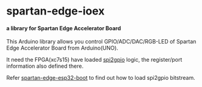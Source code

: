# spartan-edge-ioex
#### a library for Spartan Edge Accelerator Board

This Arduino library allows you control GPIO/ADC/DAC/RGB-LED of Spartan Edge Accelerator Board from Arduino(UNO).

It need the FPGA(xc7s15) have loaded 
[spi2gpio](https://github.com/SEA/Demos/7.Interface/spi2gpio) 
logic, the register/port information also defined there.

Refer [spartan-edge-esp32-boot](Downloads/spartan-edge-esp32-boot) 
to find out how to load spi2gpio bitstream.
